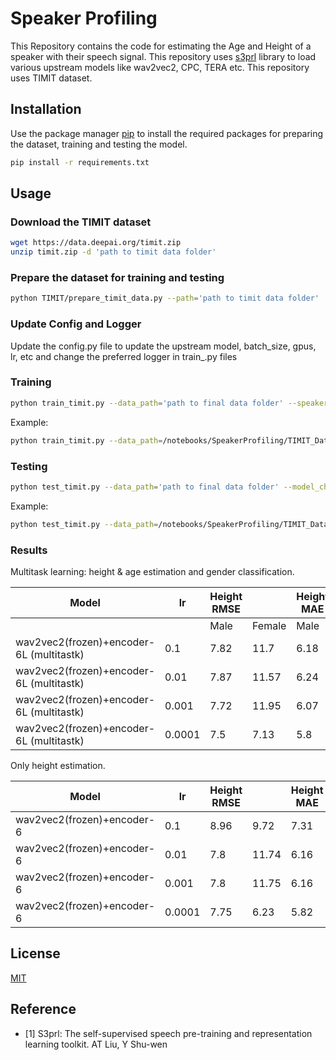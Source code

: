 <!---# Commands

```bash
python train_timit.py --n_workers=0 --data_path='/notebooks/dataset/wav_data' --speaker_csv_path='/notebooks/SpeakerProfiling/Dataset/data_info_height_age.csv' --noise_dataset_path='/notebooks/noise_dataset'
```

```bash
python train_timit.py --n_workers=0 --data_path=/notebooks/SpeakerProfiling/TIMIT_Dataset/wav_data/ --speaker_csv_path=/notebooks/SpeakerProfiling/Dataset/data_info_height_age.csv
```

```bash
python test_timit.py --data_path=/notebooks/SpeakerProfiling/TIMIT_Dataset/wav_data/ --model_checkpoint=checkpoints/epoch=1-step=245-v3.ckpt
```
-->

# Speaker Profiling

This Repository contains the code for estimating the Age and Height of a speaker with their speech signal. This repository uses [s3prl](https://github.com/s3prl/s3prl) library to load various upstream models like wav2vec2, CPC, TERA etc. This repository uses TIMIT dataset. 

## Installation

Use the package manager [pip](https://pip.pypa.io/en/stable/) to install the required packages for preparing the dataset, training and testing the model.

```bash
pip install -r requirements.txt
```

## Usage

### Download the TIMIT dataset
```bash
wget https://data.deepai.org/timit.zip
unzip timit.zip -d 'path to timit data folder'
```

### Prepare the dataset for training and testing
```bash
python TIMIT/prepare_timit_data.py --path='path to timit data folder'
```

### Update Config and Logger
Update the config.py file to update the upstream model, batch_size, gpus, lr, etc and change the preferred logger in train_.py files

### Training
```bash
python train_timit.py --data_path='path to final data folder' --speaker_csv_path='path to this repo/SpeakerProfiling/Dataset/data_info_height_age.csv'
```

Example:
```bash
python train_timit.py --data_path=/notebooks/SpeakerProfiling/TIMIT_Dataset/wav_data/ --speaker_csv_path=/notebooks/SpeakerProfiling/Dataset/data_info_height_age.csv
```

### Testing
```bash
python test_timit.py --data_path='path to final data folder' --model_checkpoint='path to saved model checkpoint'
```

Example:
```bash
python test_timit.py --data_path=/notebooks/SpeakerProfiling/TIMIT_Dataset/wav_data/ --model_checkpoint=checkpoints/epoch=1-step=245-v3.ckpt
```

### Results

Multitask learning: height & age estimation and gender classification.

| Model                                    | lr     | Height RMSE |        | Height MAE |        | Age RMSE |        | Age MAE |        | Epochs | Optimiser | batch size | Multitask    |
| ---------------------------------------- | ------ | ----------- | ------ | ---------- | ------ | -------- | ------ | ------- | ------ | ------ | --------- | ---------- | ------------ |
|                                          |        | Male        | Female | Male       | Female | Male     | Female | Male    | Female |        |           |            |              |
| wav2vec2(frozen)+encoder-6L (multitastk) | 0.1    | 7.82        | 11.7   | 6.18       | 10.22  | 8.26     | 9.25   | 5.43    | 6.29   | 25     | Adam      | 32         | A,H,G, 1,1,1 |
| wav2vec2(frozen)+encoder-6L (multitastk) | 0.01   | 7.87        | 11.57  | 6.24       | 10.09  | 8.06     | 9.11   | 5.76    | 6.48   | 25     | Adam      | 32         | A,H,G, 1,1,1 |
| wav2vec2(frozen)+encoder-6L (multitastk) | 0.001  | 7.72        | 11.95  | 6.07       | 10.46  | 8.28     | 9.26   | 5.42    | 6.28   | 25     | Adam      | 32         | A,H,G, 1,1,1 |
| wav2vec2(frozen)+encoder-6L (multitastk) | 0.0001 | 7.5         | 7.13   | 5.8        | 5.58   | 7.02     | 7.55   | 4.58    | 5.02   | 25     | Adam      | 32         | A,H,G, 1,1,1 |

Only height estimation.

| Model                      | lr     | Height RMSE |       | Height MAE |       | Age RMSE |      | Age MAE |      | Epochs | Optimiser | batch size |
| -------------------------- | ------ | ----------- | ----- | ---------- | ----- | -------- | ---- | ------- | ---- | ------ | --------- | ---------- |
| wav2vec2(frozen)+encoder-6 | 0.1    | 8.96        | 9.72  | 7.31       | 8.19  | 10.65    | 11.3 | 7.05    | 7.01 | 50     | Adam      | 128        |
| wav2vec2(frozen)+encoder-6 | 0.01   | 7.8         | 11.74 | 6.16       | 10.26 | 8.27     | 9.25 | 5.43    | 6.29 | 50     | Adam      | 128        |
| wav2vec2(frozen)+encoder-6 | 0.001  | 7.8         | 11.75 | 6.16       | 10.26 | 8.26     | 9.25 | 5.43    | 6.29 | 50     | Adam      | 128        |
| wav2vec2(frozen)+encoder-6 | 0.0001 | 7.75        | 6.23  | 5.82       | 5.02  | 7.04     | 7.45 | 4.83    | 5.05 | 50     | Adam      | 128        |


## License
[MIT](https://choosealicense.com/licenses/mit/)

## Reference
- [1] S3prl: The self-supervised speech pre-training and representation learning toolkit. AT Liu, Y Shu-wen

